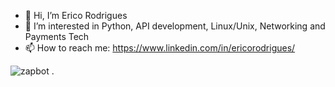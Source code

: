 - 👋 Hi, I’m Erico Rodrigues
- 👀 I’m interested in Python, API development, Linux/Unix, Networking and Payments Tech
- 📫 How to reach me: https://www.linkedin.com/in/ericorodrigues/

![zapbot](https://user-images.githubusercontent.com/75546112/127753753-87863c9c-db1f-489b-ba17-64f75d55b0e8.png)
. 
